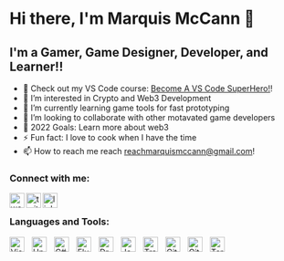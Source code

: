 # Hi there, I'm Marquis McCann 👋 

## I'm a Gamer, Game Designer, Developer, and Learner!!

- 🔭 Check out my VS Code course: [Become A VS Code SuperHero!][course]!
- 👀 I’m interested in Crypto and Web3 Development
- 🌱 I’m currently learning game tools for fast prototyping
- 👯 I’m looking to collaborate with other motavated game developers
- 🥅 2022 Goals: Learn more about web3
- ⚡ Fun fact: I love to cook when I have the time
- 📫 How to reach me reach [reachmarquismccann@gmail.com][Email]!

### Connect with me:

[<img align="left" alt="website" width="26px" scr="./img/browser-website-svgrepo-com.svg" />](https://marquismccann56.wixsite.com/website#gh-light-mode-only)
&nbsp;&nbsp;
[<img align="left" alt="twitter" width="26px" scr="./img/twitter-svgrepo-com.svg" />](https://twitter.com/MarMar0725#gh-light-mode-only)
&nbsp;&nbsp;
[<img align="left" alt="linkedin" width="26px" scr="./img/linkedin-svgrepo-com.svg" />](https://www.linkedin.com/in/marquis-mccann-8297a6174/#gh-light-mode-only)

### Languages and Tools:

[<img align="left" alt="Visual Studio Code" width="26px" src="https://cdn.jsdelivr.net/gh/devicons/devicon/icons/vscode/vscode-original.svg" style="padding-right:10px;" />][VSCode]
[<img align="left" alt="Unity" width="26px" src="https://cdn.jsdelivr.net/gh/devicons/devicon/icons/unity/unity-original.svg" style="padding-right:10px;" />][Unity]
[<img align="left" alt="C#" width="26px" src="https://cdn.jsdelivr.net/gh/devicons/devicon/icons/csharp/csharp-original.svg" style="padding-right:10px;" />][C#]
[<img align="left" alt="Flutter" width="26px" src="https://cdn.jsdelivr.net/gh/devicons/devicon/icons/flutter/flutter-original.svg" style="padding-right:10px;" />][Flutter]
[<img align="left" alt="Drupal" width="26px" src="https://cdn.jsdelivr.net/gh/devicons/devicon/icons/drupal/drupal-original.svg" style="padding-right:10px;" />][Drupal]
[<img align="left" alt="JavaScript" width="26px" src="https://cdn.jsdelivr.net/gh/devicons/devicon/icons/javascript/javascript-original.svg" style="padding-right:10px;" />][JavaScript]
[<img align="left" alt="Trello" width="26px" src="https://cdn.jsdelivr.net/gh/devicons/devicon/icons/trello/trello-plain.svg" style="padding-right:10px;" />][Trello]
[<img align="left" alt="GitHub" width="26px" src="https://user-images.githubusercontent.com/3369400/139447912-e0f43f33-6d9f-45f8-be46-2df5bbc91289.png" style="padding-right:10px;" />](https://github.com/#gh-dark-mode-only)
[<img align="left" alt="GitHub" width="26px" src="https://user-images.githubusercontent.com/3369400/139448065-39a229ba-4b06-434b-bc67-616e2ed80c8f.png" style="padding-right:10px;" />](https://github.com/#gh-light-mode-only)
[<img align="left" alt="Terminal" width="26px" src="./img/terminal-light.svg" />](https://en.wikipedia.org/wiki/Windows_Terminal#gh-light-mode-only)

<br />
<br />

[website]: https://marquismccann56.wixsite.com/website
[Unity]: https://unity.com/
[C#]: https://docs.microsoft.com/en-us/dotnet/csharp/
[Flutter]: https://flutter.dev/?gclid=Cj0KCQjwzLCVBhD3ARIsAPKYTcTPQu8SBdoRn0nFv2kvI8BRMT1B46cQrU9g5gyRrXdzcs_Gk9sq7SoaAi-BEALw_wcB&gclsrc=aw.ds
[Drupal]: https://www.drupal.org/
[JavaScript]: https://www.javascript.com/
[Github]: https://github.com/
[VSCode]: https://code.visualstudio.com/
[Trello]: https://trello.com/
[Jira]: https://www.atlassian.com/software/jira?&aceid=&adposition=&adgroup=56999361780&campaign=1439934479&creative=542638230149&device=c&keyword=jira&matchtype=e&network=g&placement=&ds_kids=p34164036185&ds_e=GOOGLE&ds_eid=700000001558501&ds_e1=GOOGLE&gclid=Cj0KCQjwzLCVBhD3ARIsAPKYTcQzK84_abpvD4AuEDr5qCEcwcm1wK4gSdTL9dDsRVbxMTawdw6DokYaAqx0EALw_wcB&gclsrc=aw.ds
[course]: http://vsCodeHero.com
[twitter]: https://twitter.com/MarMar0725
[linkedin]: https://www.linkedin.com/in/marquis-mccann-8297a6174/
[Email]: reachmarquismccann@gmail.com
